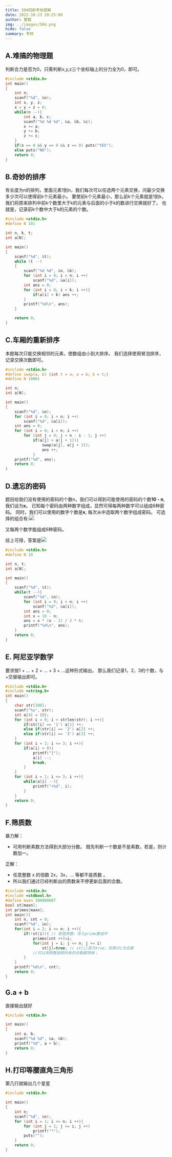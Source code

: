 ```yaml
---
title: 504招新考核题解
date: 2022-10-23 20:25:00
author: 曹毅
img: ../images/504.png
hide: false
summary: 考核
---
```

## A.难搞的物理题
判断合力是否为0，只需判断x,y,z三个坐标轴上的分力全为0，即可。
```c
#include <stdio.h>
int main()
{
    int n;
    scanf("%d", &n);
    int x, y, z;
    x = y = z = 0;
    while(n --){
        int a, b, c;
        scanf("%d %d %d", &a, &b, &c);
        x += a;
        y += b;
        z += c;
    }
    if(x == 0 && y == 0 && z == 0) puts("YES");
    else puts("NO");
    return 0;
}
```
## B.奇妙的排序
有长度为n的排列，里面元素1到n，我们每次可以任选两个元素交换，问最少交换多少次可以使得前k个元素最小。
要使前k个元素最小，那么前k个元素就是1到k，我们将原来排列中前k个数里大于k的元素与后面的小于k的数进行交换就好了。
也就是，记录前k个数中大于k的元素的个数。
```c
#include <stdio.h>
#define N 101

int n, k, t;
int a[N];

int main()
{
    scanf("%d", &t);
    while (t --)
    {
        scanf("%d %d", &n, &k);
        for (int i = 0; i < n; i ++) 
            scanf("%d", &a[i]);
        int ans = 0;
        for (int i = 0; i < k; i ++){
            if(a[i] > k) ans ++;
        }    
        printf("%d\n", ans);
    }

    return 0;
}
```
## C.车厢的重新排序
本题每次只能交换相邻的元素，使数组由小到大排序。
我们选择使用冒泡排序，记录交换次数即可。
```c
#include <stdio.h>
#define swap(a, b) {int t = a; a = b; b = t;}
#define N 10001

int n;
int a[N];

int main()
{
    scanf("%d", &n);
    for (int i = 0; i < n; i ++)
        scanf("%d", &a[i]);
    int ans = 0;
    for (int i = 0; i < n; i ++)
        for (int j = 0; j < n - i - 1; j ++)
            if(a[j] > a[j + 1]){
                swap(a[j], a[j + 1]);
                ans ++;
            }
    printf("%d", ans);
    return 0;
}
```

## D.遗忘的密码
题目给我们没有使用的密码的个数n，我们可以得到可能使用的密码的个数**10 - n**, 我们设为**x**。
已知每个密码由两种数字组成，显然可得每两种数字可以组成6种密码。
同时，我们可以使用的数字个数是**x**, 每次从中选取两个数字组成密码。
可选择的组合有:![](../images/cx2.png )

又每两个数字能组成6种密码。

综上可得，答案是![](../images/cx26.png )
```c
#include <stdio.h>
#define N 10

int n, t;
int a[N];

int main()
{
    scanf("%d", &t);
    while(t --){
        scanf("%d", &n);
        for (int i = 0; i < n; i ++)
            scanf("%d", &a[i]);
        int ans = 0;
        int x = 10 - n;
        ans = x * (x - 1) / 2 * 6;
        printf("%d\n", ans);
    }
    return 0;
}
```
## E. 阿尼亚学数学
要求按1 + ... + 2 + ... + 3 + ...这种形式输出。
那么我们记录1，2，3的个数，与+交替输出即可。
```c
#include <stdio.h>
#include <string.h>
int main()
{
    char str[100];
    scanf("%s", str);
    int a[4] = {0};
    for (int i = 0; i < strlen(str); i ++){
        if(str[i] == '1') a[1] ++;
        else if(str[i] == '2') a[2] ++;
        else if(str[i] == '3') a[3] ++;
    }
    for (int i = 1; i <= 3; i ++){
        if(a[i] > 0){
            printf("1");
            a[i] --;
            break;
        }
    }
    for (int i = 1; i <= 3; i ++){
        while(a[i] --){
            printf("+%d", i);
        }
    }
    return 0;
}
```
## F.筛质数
暴力解：
- 可用判断素数方法得到大部分分数。
既先判断一个数是不是素数，若是，则计数加一。

正解：
- 任意整数 x 的倍数 2x，3x，… 等都不是质数 。
- 所以我们通过已经判断出的质数来不停更新后面的合数。
```c
#include <stdio.h>
#include <stdbool.h>
#define maxn 100000007
bool st[maxn];
int primes[maxn];
int main(){
    int n, cnt = 0;
    scanf("%d", &n);
    for(int i = 2; i <= n; i ++){
        if(!st[i]){ // 若是质数，存入prime数组中
            primes[cnt ++]=i;
            for(int j = i; j <= n; j += i) 
                st[j]=true; // st[i]若为true，则表示i为合数
            //可以用质数就把所有的合数都筛掉；
        }
    }
    printf("%d\n", cnt);
    return 0;
}
```


## G.a + b
直接输出就好
```c
#include <stdio.h>

int main()
{
    int a, b;
    scanf("%d %d", &a, &b);
    printf("%d", a + b);
    return 0;
}
```

## H.打印等腰直角三角形
第几行就输出几个星星
```c
#include <stdio.h>

int main()
{
    int n;
    scanf("%d", &n);
    for (int i = 1; i <= n; i ++){
        for (int j = 1; j <= i; j ++)
            printf("*");
        puts("");
    }
    return 0;
}
```
